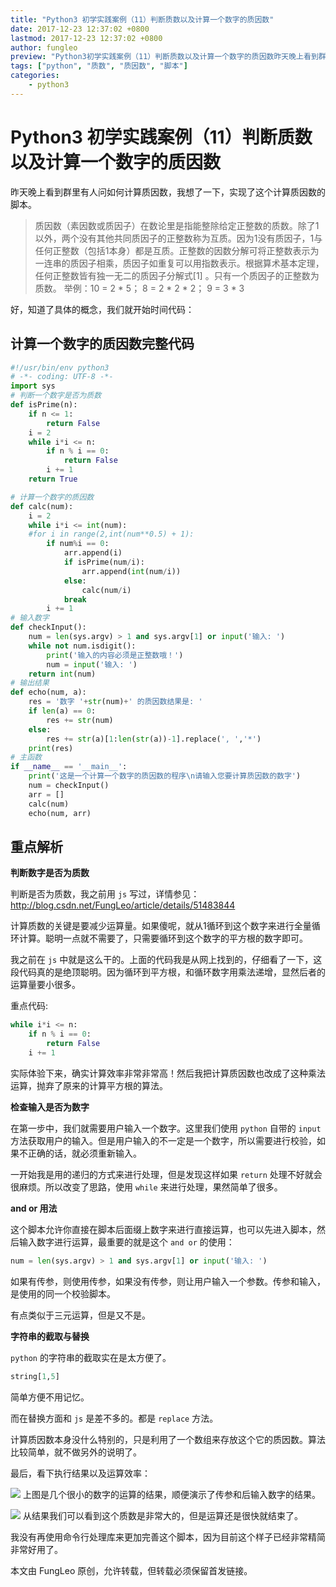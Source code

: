 ```yaml
---
title: "Python3 初学实践案例（11）判断质数以及计算一个数字的质因数"
date: 2017-12-23 12:37:02 +0800
lastmod: 2017-12-23 12:37:02 +0800
author: fungleo
preview: "Python3初学实践案例（11）判断质数以及计算一个数字的质因数昨天晚上看到群里有人问如何计算质因数，我想了一下，实现了这个计算质因数的脚本。质因数（素因数或质因子）在数论里是指能整除给定正整数的质数。除了1以外，两个没有其他共同质因子的正整数称为互质。因为1没有质因子，1与任何正整数（包括1本身）都是互质。正整数的因数分解可将正整数表示为一连串的质因子相乘，质因子如重复可以用指数表示。根"
tags: ["python", "质数", "质因数", "脚本"]
categories:
    - python3
---
```


# Python3 初学实践案例（11）判断质数以及计算一个数字的质因数

昨天晚上看到群里有人问如何计算质因数，我想了一下，实现了这个计算质因数的脚本。

> 质因数（素因数或质因子）在数论里是指能整除给定正整数的质数。除了1以外，两个没有其他共同质因子的正整数称为互质。因为1没有质因子，1与任何正整数（包括1本身）都是互质。正整数的因数分解可将正整数表示为一连串的质因子相乘，质因子如重复可以用指数表示。根据算术基本定理，任何正整数皆有独一无二的质因子分解式[1]  。只有一个质因子的正整数为质数。
> 举例：10 = 2 * 5； 8 = 2 * 2 * 2； 9 = 3 * 3

好，知道了具体的概念，我们就开始时间代码：

## 计算一个数字的质因数完整代码

```python
#!/usr/bin/env python3
# -*- coding: UTF-8 -*-
import sys
# 判断一个数字是否为质数
def isPrime(n):
    if n <= 1:
        return False
    i = 2
    while i*i <= n:
        if n % i == 0:
            return False
        i += 1
    return True

# 计算一个数字的质因数
def calc(num):
    i = 2
    while i*i <= int(num):
    #for i in range(2,int(num**0.5) + 1):
        if num%i == 0:
            arr.append(i)
            if isPrime(num/i):
                arr.append(int(num/i))
            else:
                calc(num/i)
            break
        i += 1
# 输入数字
def checkInput():
    num = len(sys.argv) > 1 and sys.argv[1] or input('输入: ')
    while not num.isdigit():
        print('输入的内容必须是正整数哦！')
        num = input('输入: ')
    return int(num)
# 输出结果
def echo(num, a):
    res = '数字 '+str(num)+' 的质因数结果是: '
    if len(a) == 0:
        res += str(num)
    else:
        res += str(a)[1:len(str(a))-1].replace(', ','*')
    print(res)
# 主函数
if __name__ == '__main__':
    print('这是一个计算一个数字的质因数的程序\n请输入您要计算质因数的数字')
    num = checkInput()
    arr = []
    calc(num)
    echo(num, arr)
```

## 重点解析

**判断数字是否为质数**

判断是否为质数，我之前用 `js` 写过，详情参见：http://blog.csdn.net/FungLeo/article/details/51483844

计算质数的关键是要减少运算量。如果傻呢，就从1循环到这个数字来进行全量循环计算。聪明一点就不需要了，只需要循环到这个数字的平方根的数字即可。

我之前在 `js` 中就是这么干的。上面的代码我是从网上找到的，仔细看了一下，这段代码真的是绝顶聪明。因为循环到平方根，和循环数字用乘法递增，显然后者的运算量要小很多。

重点代码:

```python
while i*i <= n:
    if n % i == 0:
        return False
    i += 1
```

实际体验下来，确实计算效率非常非常高！然后我把计算质因数也改成了这种乘法运算，抛弃了原来的计算平方根的算法。

**检查输入是否为数字**

在第一步中，我们就需要用户输入一个数字。这里我们使用 `python` 自带的 `input` 方法获取用户的输入。但是用户输入的不一定是一个数字，所以需要进行校验，如果不正确的话，就必须重新输入。

一开始我是用的递归的方式来进行处理，但是发现这样如果 `return` 处理不好就会很麻烦。所以改变了思路，使用 `while` 来进行处理，果然简单了很多。

**and or 用法**

这个脚本允许你直接在脚本后面缀上数字来进行直接运算，也可以先进入脚本，然后输入数字进行运算，最重要的就是这个 `and or` 的使用：

```python
num = len(sys.argv) > 1 and sys.argv[1] or input('输入: ')
```

如果有传参，则使用传参，如果没有传参，则让用户输入一个参数。传参和输入，是使用的同一个校验脚本。

有点类似于三元运算，但是又不是。

**字符串的截取与替换**

`python` 的字符串的截取实在是太方便了。

```python
string[1,5]
```
简单方便不用记忆。

而在替换方面和 `js` 是差不多的。都是 `replace` 方法。

计算质因数本身没什么特别的，只是利用了一个数组来存放这个它的质因数。算法比较简单，就不做另外的说明了。

最后，看下执行结果以及运算效率：

![](https://raw.githubusercontent.com/fengcms/articles/master/image/18/7c81474805af119f321d403d90e922.png)
上图是几个很小的数字的运算的结果，顺便演示了传参和后输入数字的结果。

![](https://raw.githubusercontent.com/fengcms/articles/master/image/f7/4fab5dfda60228f7633608cb7a7e10.gif)
从结果我们可以看到这个质数是非常大的，但是运算还是很快就结束了。

我没有再使用命令行处理库来更加完善这个脚本，因为目前这个样子已经非常精简非常好用了。

本文由 FungLeo 原创，允许转载，但转载必须保留首发链接。


